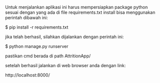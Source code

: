 Untuk menjalankan aplikasi ini harus mempersiapkan package python sesuai dengan yang ada di file requirements.txt
install bisa menggunakan perintah dibawah ini:

$ pip install -r requirements.txt

jika telah berhasil, silahkan dijalankan dengan perintah ini:

$ python manage.py runserver

pastikan cmd berada di path AttritionApp/

setelah berhasil jalankan di web browser anda dengan link:

http://localhost:8000/
